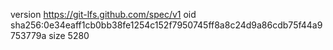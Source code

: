 version https://git-lfs.github.com/spec/v1
oid sha256:0e34eaff1cb0bb38fe1254c152f7950745ff8a8c24d9a86cdb75f44a9753779a
size 5280
